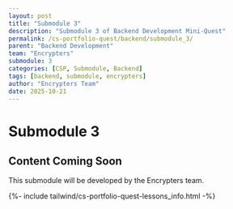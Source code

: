 ```yaml
---
layout: post
title: "Submodule 3"
description: "Submodule 3 of Backend Development Mini-Quest"
permalink: /cs-portfolio-quest/backend/submodule_3/
parent: "Backend Development"
team: "Encrypters"
submodule: 3
categories: [CSP, Submodule, Backend]
tags: [backend, submodule, encrypters]
author: "Encrypters Team"
date: 2025-10-21
---
```


# Submodule 3

## Content Coming Soon
This submodule will be developed by the Encrypters team.

{%- include tailwind/cs-portfolio-quest-lessons_info.html -%}